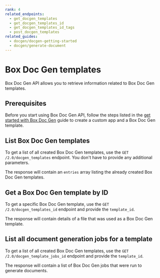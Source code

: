 ```yaml
---
rank: 4
related_endpoints:
  - get_docgen_templates
  - get_docgen_templates_id
  - get_docgen_templates_id_tags
  - post_docgen_templates
related_guides:
  - docgen/docgen-getting-started
  - docgen/generate-document
---
```


# Box Doc Gen templates

Box Doc Gen API allows you to retrieve information related to Box Doc Gen templates.

## Prerequisites

Before you start using Box Doc Gen API, follow the steps listed in the [get started with Box Doc Gen][docgen-prerequisites] guide to create a custom app and a Box Doc Gen template.

## List Box Doc Gen templates

To get a list of all created Box Doc Gen templates,
use the `GET /2.0/docgen_templates` endpoint. You don't have to provide any additional parameters.

<Samples id='get_docgen_templates' />

The response will contain an `entries` array listing the already created Box Doc Gen templates.

## Get a  Box Doc Gen template by ID

To get a specific Box Doc Gen template,
use the `GET /2.0/docgen_templates_id` endpoint and provide the `template_id`.

<Samples id='get_docgen_templates_id' />

The response will contain details of a file that was used as a Box Doc Gen template.

## List all document generation jobs for a template

To get a list of all created Box Doc Gen templates,
use the `GET /2.0/docgen_template_jobs_id` endpoint and provide the `template_id`.

<Samples id='get_docgen_template_jobs_id' />

The response will contain a list of Box Doc Gen jobs that were run to generate 
documents.

[docgen-prerequisites]: g://docgen/docgen-getting-started